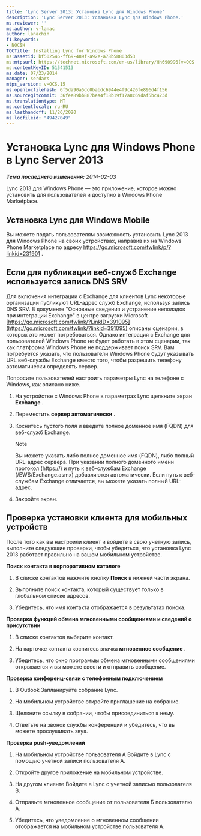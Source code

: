 ```yaml
---
title: 'Lync Server 2013: Установка Lync для Windows Phone'
description: 'Lync Server 2013: Установка Lync для Windows Phone.'
ms.reviewer: ''
ms.author: v-lanac
author: lanachin
f1.keywords:
- NOCSH
TOCTitle: Installing Lync for Windows Phone
ms:assetid: bf502546-ff69-489f-a92e-a78b58803d53
ms:mtpsurl: https://technet.microsoft.com/en-us/library/Hh690996(v=OCS.15)
ms:contentKeyID: 51541513
ms.date: 07/23/2014
manager: serdars
mtps_version: v=OCS.15
ms.openlocfilehash: 6f5da90a5dc0babdc6944e4f9c426fe896d4f156
ms.sourcegitcommit: 36fee89bb887bea4f18b19f17a8c69daf5bc423d
ms.translationtype: MT
ms.contentlocale: ru-RU
ms.lasthandoff: 11/26/2020
ms.locfileid: "49427049"
---
```

# <a name="installing-lync-for-windows-phone-in-lync-server-2013"></a>Установка Lync для Windows Phone в Lync Server 2013

<div data-xmlns="http://www.w3.org/1999/xhtml">

<div class="topic" data-xmlns="http://www.w3.org/1999/xhtml" data-msxsl="urn:schemas-microsoft-com:xslt" data-cs="https://msdn.microsoft.com/">

<div data-asp="https://msdn2.microsoft.com/asp">



</div>

<div id="mainSection">

<div id="mainBody">

<span> </span>

_**Тема последнего изменения:** 2014-02-03_

Lync 2013 для Windows Phone — это приложение, которое можно установить для пользователей и доступно в Windows Phone Marketplace.

<div>

## <a name="installing-lync-for-windows-mobile"></a>Установка Lync для Windows Mobile

Вы можете подать пользователям возможность установить Lync 2013 для Windows Phone на своих устройствах, направив их на Windows Phone Marketplace по адресу <https://go.microsoft.com/fwlink/p/?linkid=231901> .

</div>

<div>

## <a name="if-you-use-a-dns-srv-record-to-publish-exchange-web-services"></a>Если для публикации веб-служб Exchange используется запись DNS SRV

Для включения интеграции с Exchange для клиентов Lync некоторые организации публикуют URL-адрес служб Exchange, используя запись DNS SRV. В документе "Основные сведения и устранение неполадок при интеграции Exchange" в центре загрузки Microsoft [https://go.microsoft.com/fwlink/?LinkID=391095](https://go.microsoft.com/fwlink/?linkid=391095) описаны сценарии, в которых это может потребоваться. Однако интеграция с Exchange для пользователей Windows Phone не будет работать в этом сценарии, так как платформа Windows Phone не поддерживает поиск SRV. Вам потребуется указать, что пользователи Windows Phone будут указывать URL веб-службы Exchange вместо того, чтобы разрешить телефону автоматически определять сервер.

Попросите пользователей настроить параметры Lync на телефоне с Windows, как описано ниже.

1.  На устройстве с Windows Phone в параметрах Lync щелкните экран **Exchange** .

2.  Переместить **сервер автоматически** **.**

3.  Коснитесь пустого поля и введите полное доменное имя (FQDN) для веб-служб Exchange.
    
    <div>
    

    > [!NOTE]  
    > Вы можете указать либо полное доменное имя (FQDN), либо полный URL-адрес сервера. При указании полного доменного имени протокол (https://) и путь к веб-службам Exchange (/EWS/Exchange.asmx) добавляются автоматически. Если путь к веб-службам Exchange отличается, вы можете указать полный URL-адрес.

    
    </div>

4.  Закройте экран.

</div>

<div>

## <a name="verifying-mobile-client-installation"></a>Проверка установки клиента для мобильных устройств

После того как вы настроили клиент и войдете в свою учетную запись, выполните следующие проверки, чтобы убедиться, что установка Lync 2013 работает правильно на вашем мобильном устройстве.

**Поиск контакта в корпоративном каталоге**

1.  В списке контактов нажмите кнопку **Поиск** в нижней части экрана.

2.  Выполните поиск контакта, который существует только в глобальном списке адресов.

3.  Убедитесь, что имя контакта отображается в результатах поиска.

**Проверка функций обмена мгновенными сообщениями и сведений о присутствии**

1.  В списке контактов выберите контакт.

2.  На карточке контакта коснитесь значка **мгновенное сообщение** .

3.  Убедитесь, что окно программы обмена мгновенными сообщениями открывается и вы можете ввести и отправить сообщение.

**Проверка конференц-связи с телефонным подключением**

1.  В Outlook Запланируйте собрание Lync.

2.  На мобильном устройстве откройте приглашение на собрание.

3.  Щелкните ссылку в собрании, чтобы присоединиться к нему.

4.  Ответьте на звонок службы конференций и убедитесь, что вы можете прослушивать звук.

**Проверка push-уведомлений**

1.  На мобильном устройстве пользователя A Войдите в Lync с помощью учетной записи пользователя A.

2.  Откройте другое приложение на мобильном устройстве.

3.  На другом клиенте Войдите в Lync с учетной записью пользователя B.

4.  Отправьте мгновенное сообщение от пользователя Б пользователю А.

5.  Убедитесь, что уведомление о мгновенном сообщении отображается на мобильном устройстве пользователя А.

</div>

</div>

<span> </span>

</div>

</div>

</div>

